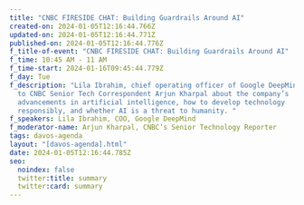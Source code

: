 ```yaml
---
title: "CNBC FIRESIDE CHAT: Building Guardrails Around AI"
created-on: 2024-01-05T12:16:44.766Z
updated-on: 2024-01-05T12:16:44.771Z
published-on: 2024-01-05T12:16:44.776Z
f_title-of-event: "CNBC FIRESIDE CHAT: Building Guardrails Around AI"
f_time: 10:45 AM - 11 AM
f_time-start: 2024-01-16T09:45:44.779Z
f_day: Tue
f_description: "Lila Ibrahim, chief operating officer of Google DeepMind talks
  to CNBC Senior Tech Correspondent Arjun Kharpal about the company’s
  advancements in artificial intelligence, how to develop technology
  responsibly, and whether AI is a threat to humanity. "
f_speakers: Lila Ibrahim, COO, Google DeepMind
f_moderator-name: Arjun Kharpal, CNBC’s Senior Technology Reporter
tags: davos-agenda
layout: "[davos-agenda].html"
date: 2024-01-05T12:16:44.785Z
seo:
  noindex: false
  twitter:title: summary
  twitter:card: summary
---
```

